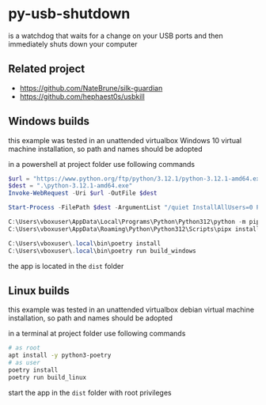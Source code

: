 # py-usb-shutdown

is a watchdog that waits for a change on your USB ports and then immediately shuts down your computer

## Related project

* https://github.com/NateBrune/silk-guardian
* https://github.com/hephaest0s/usbkill

## Windows builds

this example was tested in an unattended virtualbox Windows 10 virtual machine installation, so path and names should be
adopted

in a powershell at project folder use following commands

```PowerShell
$url = "https://www.python.org/ftp/python/3.12.1/python-3.12.1-amd64.exe"
$dest = ".\python-3.12.1-amd64.exe"
Invoke-WebRequest -Uri $url -OutFile $dest

Start-Process -FilePath $dest -ArgumentList "/quiet InstallAllUsers=0 PrependPath=1" -Wait

C:\Users\vboxuser\AppData\Local\Programs\Python\Python312\python -m pip install --user pipx
C:\Users\vboxuser\AppData\Roaming\Python\Python312\Scripts\pipx install poetry

C:\Users\vboxuser\.local\bin\poetry install
C:\Users\vboxuser\.local\bin\poetry run build_windows
```

the app is located in the `dist` folder

## Linux builds

this example was tested in an unattended virtualbox debian virtual machine installation, so path and names should be
adopted

in a terminal at project folder use following commands

```bash
# as root
apt install -y python3-poetry
# as user
poetry install
poetry run build_linux
```

start the app in the `dist` folder with root privileges
